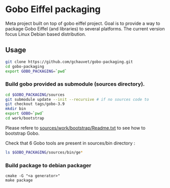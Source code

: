 # Gobo Eiffel packaging

Meta project built on top of gobo eiffel project. Goal is to provide a way to package Gobo Eiffel (and libraries) to several platforms. The current version focus Linux Debian based distribution.

## Usage

```sh
git clone https://github.com/gchauvet/gobo-packaging.git
cd gobo-packaging
export GOBO_PACKAGING=`pwd`
```

### Build gobo provided as submodule (sources directory).
```sh
cd $GOBO_PACKAGING/sources
git submodule update --init --recursive # if no sources code to 
git checkout tags/gobo-3.9
mkdir bin
export GOBO=`pwd`
cd work/bootstrap
```
Please refere to [sources/work/bootstrap/Readme.txt](sources/work/bootstrap/Readme.txt) to see how to bootstrap Gobo.

Check that 6 Gobo tools are present in sources/bin directory :
```sh
ls $GOBO_PACKAGING/sources/bin/ge*
```

### Build package to debian packager
```
cmake -G "<a generator>"
make package
```
